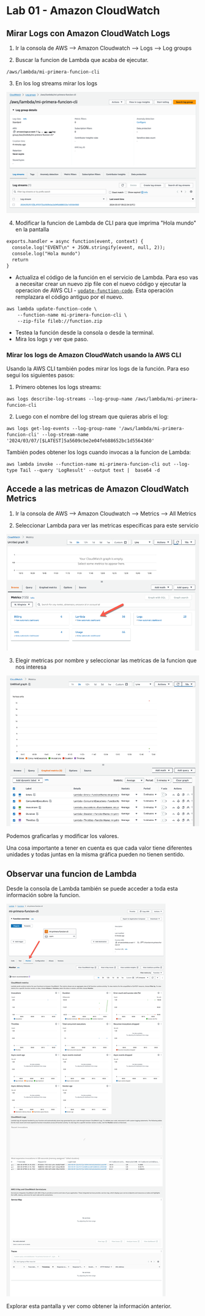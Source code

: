 # Lab 01 - Amazon CloudWatch

## Mirar Logs con Amazon CloudWatch Logs

1. Ir la consola de AWS --> Amazon Cloudwatch --> Logs --> Log groups

2. Buscar la funcion de Lambda que acaba de ejecutar.

```
/aws/lambda/mi-primera-funcion-cli
```

3. En los log streams mirar los logs

![imagen](imagenes/01-logs.png)

4. Modificar la funcion de Lambda de CLI para que imprima "Hola mundo" en la pantalla

```
exports.handler = async function(event, context) {
  console.log("EVENT\n" + JSON.stringify(event, null, 2));
  console.log("Hola mundo")
  return
}
```

- Actualiza el código de la función en el servicio de Lambda. Para eso vas a necesitar crear un nuevo zip file con el nuevo código y ejecutar la operacion de AWS CLI - [`update-function-code`](https://awscli.amazonaws.com/v2/documentation/api/latest/reference/lambda/update-function-code.html). Esta operación remplazara el código antiguo por el nuevo.

```
aws lambda update-function-code \
    --function-name mi-primera-funcion-cli \
    --zip-file fileb://function.zip
```

- Testea la función desde la consola o desde la terminal.
- Mira los logs y ver que paso.

### Mirar los logs de Amazon CloudWatch usando la AWS CLI

Usando la AWS CLI también podes mirar los logs de la función. Para eso segui los siguientes pasos:

1. Primero obtenes los logs streams:

```
aws logs describe-log-streams --log-group-name /aws/lambda/mi-primera-funcion-cli
```

2. Luego con el nombre del log stream que quieras abris el log:

```
aws logs get-log-events --log-group-name '/aws/lambda/mi-primera-funcion-cli' --log-stream-name '2024/03/07/[$LATEST]5a5609cbe2e04feb88652bc1d5564360'
```

También podes obtener los logs cuando invocas a la funcion de Lambda:

```
aws lambda invoke --function-name mi-primera-funcion-cli out --log-type Tail --query 'LogResult' --output text |  base64 -d
```

## Accede a las metricas de Amazon CloudWatch Metrics

1. Ir la consola de AWS --> Amazon Cloudwatch --> Metrics --> All Metrics

2. Seleccionar Lambda para ver las metricas especificas para este servicio

![imagen](imagenes/02-metrics.png)

3. Elegir metricas por nombre y seleccionar las metricas de la funcion que nos interesa

![imagen](imagenes/03-metrics.png)

Podemos graficarlas y modificar los valores.

Una cosa importante a tener en cuenta es que cada valor tiene diferentes unidades y todas juntas en la misma gráfica pueden no tienen sentido.

## Observar una funcion de Lambda

Desde la consola de Lambda también se puede acceder a toda esta información sobre la funcion.

![imagen](imagenes/04-lambda.png)

Explorar esta pantalla y ver como obtener la información anterior.
